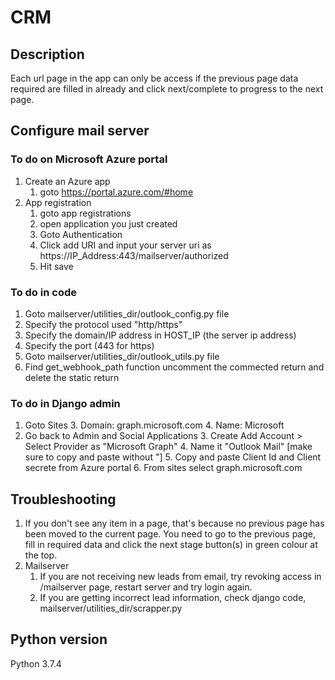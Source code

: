# CRM

## Description 

Each url page in the app can only be access if the previous page data required are filled in already and click next/complete to progress to the next page.

## Configure mail server

### To do on Microsoft Azure portal 

1. Create an Azure app
   1. goto https://portal.azure.com/#home 
2. App registration
   1. goto app registrations
   2. open application you just created
   3. Goto Authentication
   4. Click add URI and input your server uri as https://IP_Address:443/mailserver/authorized
   5. Hit save

### To do in code

1. Goto mailserver/utilities_dir/outlook_config.py file
2. Specify the protocol used "http/https"
3. Specify the domain/IP address in HOST_IP (the server ip address)
4. Specify the port (443 for https)
5. Goto mailserver/utilities_dir/outlook_utils.py file
6. Find get_webhook_path function uncomment the commected return and delete the static return

### To do in Django admin

1. Goto Sites
   3. Domain: graph.microsoft.com
   4. Name: Microsoft
2. Go back to Admin and Social Applications
   3. Create Add Account > Select Provider as "Microsoft Graph"
   4. Name it "Outlook Mail" [make sure to copy and paste without "]
   5. Copy and paste Client Id and Client secrete from Azure portal
   6. From sites select graph.microsoft.com

## Troubleshooting

1. If you don't see any item in a page, that's because no previous page has been moved to the current page. You need to go to the previous page, fill in required data and click the next stage button(s) in green colour at the top. 
2. Mailserver
   1. If you are not receiving new leads from email, try revoking access in /mailserver page, restart server and try login again. 
   2. If you are getting incorrect lead information, check django code, mailserver/utilities_dir/scrapper.py

## Python version

Python 3.7.4
